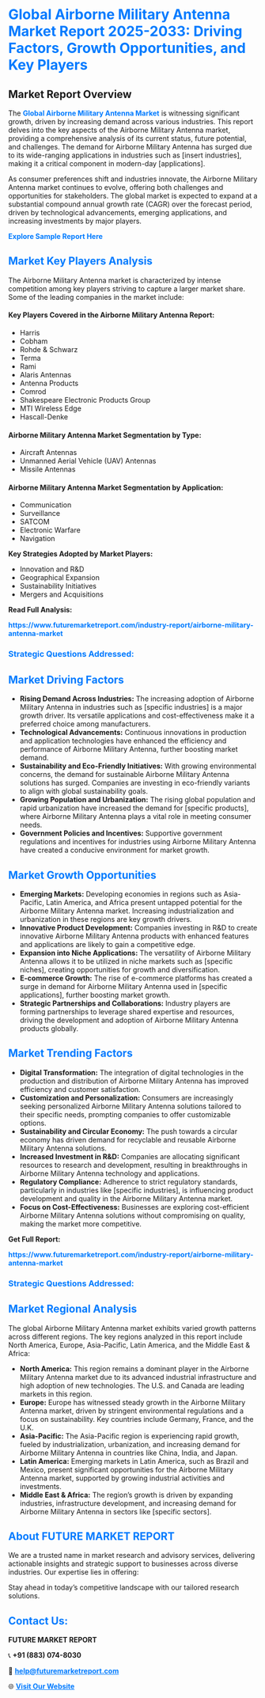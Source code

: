 <h1 style="color: #007BFF;">Global Airborne Military Antenna Market Report 2025-2033: Driving Factors, Growth Opportunities, and Key Players</h1>

<section id="overview">
<h2>Market Report Overview</h2>
<p>The <a href="https://www.futuremarketreport.com/industry-report/airborne-military-antenna-market" style="color: #007BFF; text-decoration: none;"><strong>Global Airborne Military Antenna Market</strong></a> is witnessing significant growth, driven by increasing demand across various industries. This report delves into the key aspects of the Airborne Military Antenna market, providing a comprehensive analysis of its current status, future potential, and challenges. The demand for Airborne Military Antenna has surged due to its wide-ranging applications in industries such as [insert industries], making it a critical component in modern-day [applications].</p>
<p>As consumer preferences shift and industries innovate, the Airborne Military Antenna market continues to evolve, offering both challenges and opportunities for stakeholders. The global market is expected to expand at a substantial compound annual growth rate (CAGR) over the forecast period, driven by technological advancements, emerging applications, and increasing investments by major players.</p>
</section>

<section id="overview">
<p><a href="https://www.futuremarketreport.com/request-sample/reportId=106070" style="color: #007BFF; text-decoration: none;"><strong>Explore Sample Report Here</strong></a></p>
</section>

<section id="key-players">
<h2 style="color: #007BFF;">Market Key Players Analysis</h2>
<p>The Airborne Military Antenna market is characterized by intense competition among key players striving to capture a larger market share. Some of the leading companies in the market include:</p>
<h4>Key Players Covered in the Airborne Military Antenna Report:</h4>
<ul><li>Harris</li><li>Cobham</li><li>Rohde &amp; Schwarz</li><li>Terma</li><li>Rami</li><li>Alaris Antennas</li><li>Antenna Products</li><li>Comrod</li><li>Shakespeare Electronic Products Group</li><li>MTI Wireless Edge</li><li>Hascall-Denke</li></ul>
<h4>Airborne Military Antenna Market Segmentation by Type:</h4>
<ul><li>Aircraft Antennas</li><li>Unmanned Aerial Vehicle (UAV) Antennas</li><li>Missile Antennas</li></ul>

<h4>Airborne Military Antenna Market Segmentation by Application:</h4>
<ul><li>Communication</li><li>Surveillance</li><li>SATCOM</li><li>Electronic Warfare</li><li>Navigation</li></ul>
<p><strong>Key Strategies Adopted by Market Players:</strong></p>
<ul>
<li>Innovation and R&D</li>
<li>Geographical Expansion</li>
<li>Sustainability Initiatives</li>
<li>Mergers and Acquisitions</li>
</ul>
</section>

<section>
<p><strong>Read Full Analysis: </strong></p><a href="https://www.futuremarketreport.com/industry-report/airborne-military-antenna-market" style="color: #007BFF; text-decoration: none;"><strong>https://www.futuremarketreport.com/industry-report/airborne-military-antenna-market</strong></a>
<h3 style="color: #007BFF;">Strategic Questions Addressed:</h3>
</section>

<section id="driving-factors">
<h2 style="color: #007BFF;">Market Driving Factors</h2>
<ul>
<li><strong>Rising Demand Across Industries:</strong> The increasing adoption of Airborne Military Antenna in industries such as [specific industries] is a major growth driver. Its versatile applications and cost-effectiveness make it a preferred choice among manufacturers.</li>
<li><strong>Technological Advancements:</strong> Continuous innovations in production and application technologies have enhanced the efficiency and performance of Airborne Military Antenna, further boosting market demand.</li>
<li><strong>Sustainability and Eco-Friendly Initiatives:</strong> With growing environmental concerns, the demand for sustainable Airborne Military Antenna solutions has surged. Companies are investing in eco-friendly variants to align with global sustainability goals.</li>
<li><strong>Growing Population and Urbanization:</strong> The rising global population and rapid urbanization have increased the demand for [specific products], where Airborne Military Antenna plays a vital role in meeting consumer needs.</li>
<li><strong>Government Policies and Incentives:</strong> Supportive government regulations and incentives for industries using Airborne Military Antenna have created a conducive environment for market growth.</li>
</ul>
</section>

<section id="growth-opportunities">
<h2 style="color: #007BFF;">Market Growth Opportunities</h2>
<ul>
<li><strong>Emerging Markets:</strong> Developing economies in regions such as Asia-Pacific, Latin America, and Africa present untapped potential for the Airborne Military Antenna market. Increasing industrialization and urbanization in these regions are key growth drivers.</li>
<li><strong>Innovative Product Development:</strong> Companies investing in R&D to create innovative Airborne Military Antenna products with enhanced features and applications are likely to gain a competitive edge.</li>
<li><strong>Expansion into Niche Applications:</strong> The versatility of Airborne Military Antenna allows it to be utilized in niche markets such as [specific niches], creating opportunities for growth and diversification.</li>
<li><strong>E-commerce Growth:</strong> The rise of e-commerce platforms has created a surge in demand for Airborne Military Antenna used in [specific applications], further boosting market growth.</li>
<li><strong>Strategic Partnerships and Collaborations:</strong> Industry players are forming partnerships to leverage shared expertise and resources, driving the development and adoption of Airborne Military Antenna products globally.</li>
</ul>
</section>

<section id="trending-factors">
<h2 style="color: #007BFF;">Market Trending Factors</h2>
<ul>
<li><strong>Digital Transformation:</strong> The integration of digital technologies in the production and distribution of Airborne Military Antenna has improved efficiency and customer satisfaction.</li>
<li><strong>Customization and Personalization:</strong> Consumers are increasingly seeking personalized Airborne Military Antenna solutions tailored to their specific needs, prompting companies to offer customizable options.</li>
<li><strong>Sustainability and Circular Economy:</strong> The push towards a circular economy has driven demand for recyclable and reusable Airborne Military Antenna solutions.</li>
<li><strong>Increased Investment in R&D:</strong> Companies are allocating significant resources to research and development, resulting in breakthroughs in Airborne Military Antenna technology and applications.</li>
<li><strong>Regulatory Compliance:</strong> Adherence to strict regulatory standards, particularly in industries like [specific industries], is influencing product development and quality in the Airborne Military Antenna market.</li>
<li><strong>Focus on Cost-Effectiveness:</strong> Businesses are exploring cost-efficient Airborne Military Antenna solutions without compromising on quality, making the market more competitive.</li>
</ul>
</section>

<section>
<p><strong>Get Full Report: </strong></p><a href="https://www.futuremarketreport.com/industry-report/airborne-military-antenna-market" style="color: #007BFF; text-decoration: none;"><strong>https://www.futuremarketreport.com/industry-report/airborne-military-antenna-market</strong></a>
<h3 style="color: #007BFF;">Strategic Questions Addressed:</h3>
</section>


<section id="regional-analysis">
<h2 style="color: #007BFF;">Market Regional Analysis</h2>
<p>The global Airborne Military Antenna market exhibits varied growth patterns across different regions. The key regions analyzed in this report include North America, Europe, Asia-Pacific, Latin America, and the Middle East & Africa:</p>
<ul>
<li><strong>North America:</strong> This region remains a dominant player in the Airborne Military Antenna market due to its advanced industrial infrastructure and high adoption of new technologies. The U.S. and Canada are leading markets in this region.</li>
<li><strong>Europe:</strong> Europe has witnessed steady growth in the Airborne Military Antenna market, driven by stringent environmental regulations and a focus on sustainability. Key countries include Germany, France, and the U.K.</li>
<li><strong>Asia-Pacific:</strong> The Asia-Pacific region is experiencing rapid growth, fueled by industrialization, urbanization, and increasing demand for Airborne Military Antenna in countries like China, India, and Japan.</li>
<li><strong>Latin America:</strong> Emerging markets in Latin America, such as Brazil and Mexico, present significant opportunities for the Airborne Military Antenna market, supported by growing industrial activities and investments.</li>
<li><strong>Middle East & Africa:</strong> The region’s growth is driven by expanding industries, infrastructure development, and increasing demand for Airborne Military Antenna in sectors like [specific sectors].</li>
</ul>
</section>

<footer>
<h2 style="color: #007BFF;">About FUTURE MARKET REPORT</h2>
<p>We are a trusted name in market research and advisory services, delivering actionable insights and strategic support to businesses across diverse industries. Our expertise lies in offering:</p>

<p>Stay ahead in today’s competitive landscape with our tailored research solutions.</p>

<h2 style="color: #007BFF;">Contact Us:</h2>
<p><strong>FUTURE MARKET REPORT</strong></p>
<p>📞 <strong>+91 (883) 074-8030</strong></p>
<p>📧 <strong><a href="mailto:help@futuremarketreport.com" style="color: #007BFF;">help@futuremarketreport.com</a></strong></p>
<p>🌐 <strong><a href="https://www.futuremarketreport.com/" style="color: #007BFF;">Visit Our Website</a></strong></p>
</footer>